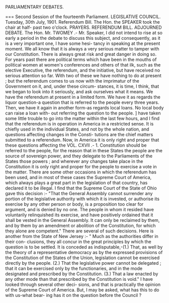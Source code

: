 <!-- PageHeader="NEW ZEALAND." --> PARLIAMENTARY DEBATES.
=== Second Session of the fourteenth Parliament. LEGISLATIVE COUNCIL. Tuesday, 30th July, 1901. Referendum Bill. The Hon. the SPEAKER took the chair at half- past two o'clock. PRAYERS. REFERENDUM BILL. ADJOURNED DEBATE. The Hon. Mr. TWOMEY .- Mr. Speaker, I did not intend to rise at so early a period in the debate to discuss this subject, and consequently, as it is a very important one, I have some hesi- tancy in speaking at the present moment. We all know that it is always a very serious matter to tamper with our Constitution. There is always great risk and great danger in doing so. For years past there are political terms which have been in the mouths of political women at women's conferences and others of that ilk, such as the elective Executive, the referendum, and the initiative, but have received no serious attention so far. With two of these we have nothing to do at present ; but the referendum comes to us now with the imprimatur of the Government on it, and, under these circum- stances, it is time, I think, that we began to look into it seriously, and ask ourselves what it means. We have the referendum at present in a limited form. We have it as regards the liquor question-a question that is referred to the people every three years. Then, we have it again in another form-as regards local loans. No local body can raise a loan with- out referring the question to the people. ] have taken some little trouble to go into the matter within the last few hours, and I find that the referendum is in operation in America in a restricted sense. It is chiefly used in the individual States, and not by the whole nation, and questions affecting changes in the Consti- tutions are the chief matters submitted to a referendum. Now, in America it is only right and proper that these questions affecting the VOL. CXVII .- 1. <!-- PageNumber="." --> Constitution should be referred to the people, for the reason that in these States the people are the source of sovereign power, and they delegate to the Parliaments of the States those powers ; and wherever any changes take place in the Constitution it is only right and proper for the people to exercise a vote in the matter. There are some other occasions in which the referendum has been used, and in most of these cases the Supreme Court of America, which always plays a great part in the legislation of that country, has declared it to be illegal. I find that the Supreme Court of the State of Ohio gave this decision :- "That the General Assembly cannot surrender any portion of the legislative authority with which it is invested, or authorise its exercise by any other person or body, is a proposition too clear for argument, and is denied by no one. The people in whom it resided have voluntarily relinquished its exercise, and have positively ordained that it shall be vested in the General Assembly. It can only be reclaimed by them, and by them by an amendment or abolition of the Constitution, for which they alone are competent." There are several of such decisions. Here is another from the State of New Jersey :- " Much as the authorities differ in their con- clusions, they all concur in the great principles by which the question is to be settled. It is conceded as indisputable,-(1.) That, as well by the theory of a representative democracy as by the expressed provisions of the Constitution of the States of the Union, legislation cannot be exercised directly by the people. (2.) That the legislative power cannot be delegated ; that it can be exercised only by the functionaries, and in the mode designated and prescribed by the Constitution. (3.) That a law enacted by any other mode than that prescribed by the Constitution is void." I have looked through several other deci- sions, and that is practically the opinion of the Supreme Court of America. But, I may be asked, what has this to do with us-what bear- ing has it on the question before the Council ? 